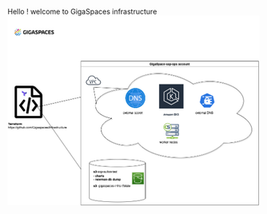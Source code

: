 Hello ! welcome to GigaSpaces infrastructure
![infra](https://github.com/Gigaspaces/Infrastructure/blob/main/infrustructure%20draw.drawio.png)

